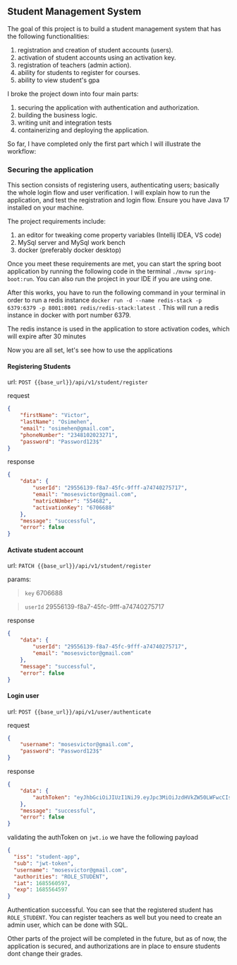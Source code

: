## Student Management System

The goal of this project is to build a student management system
that has the following functionalities:

1. registration and creation of student accounts (users).
2. activation of student accounts using an activation key.
3. registration of teachers (admin action).
4. ability for students to register for courses.
5. ability to view student's gpa

I broke the project down into four main parts:
1. securing the application with authentication and authorization.
2. building the business logic.
3. writing unit and integration tests
4. containerizing and deploying the application.

So far, I have completed only the first part which I will illustrate the 
workflow:

### Securing the application
This section consists of registering users, authenticating users; 
basically the whole login flow and user verification. I will explain how to run the application, 
and test the registration and login flow. Ensure you have Java 17 installed on your machine.

The project requirements include:
1. an editor for tweaking come property variables (Intellij IDEA, VS code)
2. MySql server and MySql work bench
3. docker (preferably docker desktop)

Once you meet these requirements are met, you can start the spring boot application
by running the following code in the terminal `./mvnw spring-boot:run`. You can also
run the project in your IDE if you are using one.

After this works, you have to run the following command in your terminal in order
to run a redis instance `docker run -d --name redis-stack -p 6379:6379 -p 8001:8001 redis/redis-stack:latest
`. This will run a redis instance in docker with port number 6379.

The redis instance is used in the application to store activation codes, which will expire after 
30 minutes


Now you are all set, let's see how to use the applications

#### Registering Students

url: `POST {{base_url}}/api/v1/student/register`

request
```json
{
    "firstName": "Victor",
    "lastName": "Osimehen",
    "email": "osimehen@gmail.com",
    "phoneNumber": "2348102023271",
    "password": "Password123$"
}
```
response
```json
{
    "data": {
        "userId": "29556139-f8a7-45fc-9fff-a74740275717",
        "email": "mosesvictor@gmail.com",
        "matricNUmber": "554682",
        "activationKey": "6706688"
    },
    "message": "successful",
    "error": false
}
```
#### Activate student account

url: `PATCH {{base_url}}/api/v1/student/register`

params:
> `key` 6706688

> `userId` 29556139-f8a7-45fc-9fff-a74740275717

response
```json
{
    "data": {
        "userId": "29556139-f8a7-45fc-9fff-a74740275717",
        "email": "mosesvictor@gmail.com"
    },
    "message": "successful",
    "error": false
}
```

#### Login user

url: `POST {{base_url}}/api/v1/user/authenticate`

request
```json
{
    "username": "mosesvictor@gmail.com",
    "password": "Password123$"
}
```
response
```json
{
    "data": {
        "authToken": "eyJhbGciOiJIUzI1NiJ9.eyJpc3MiOiJzdHVkZW50LWFwcCIsInN1YiI6Imp3dC10b2tlbiIsInVzZXJuYW1lIjoibW9zZXN2aWN0b3JAZ21haWwuY29tIiwiYXV0aG9yaXRpZXMiOiJST0xFX1NUVURFTlQiLCJpYXQiOjE2ODU1NjA1OTcsImV4cCI6MTY4NTU2NDU5N30.cLlp5XVhrtBx1nGTJ-PdY8X_Fjy9saYGkioCmS7BBRw"
    },
    "message": "successful",
    "error": false
}
```
validating the authToken on `jwt.io` we have the following payload

```json
{
  "iss": "student-app",
  "sub": "jwt-token",
  "username": "mosesvictor@gmail.com",
  "authorities": "ROLE_STUDENT",
  "iat": 1685560597,
  "exp": 1685564597
}
```

Authentication successful. You can see that the registered student has `ROLE_STUDENT`.
You can register teachers as well but you need to create an admin user, which can be 
done with SQL.

Other parts of the project will be completed in the future, but as of now, the application
is secured, and authorizations are in place to ensure students dont change their grades.
